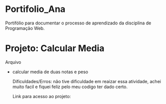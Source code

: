 # Portifolio_Ana
Portifólio para documentar o processo de aprendizado da disciplina de Programação Web.
<h1> Projeto: Calcular Media </h1>
  Arquivo 
<ul>
  <li> calcular media de duas notas e peso </li>
  
  
  Dificuldades/Erros: não tive dificuldade em reaizar essa atividade, achei muito facil e fiquei feliz pelo meu codigo ter dado certo.  
  
Link para acesso ao projeto:
